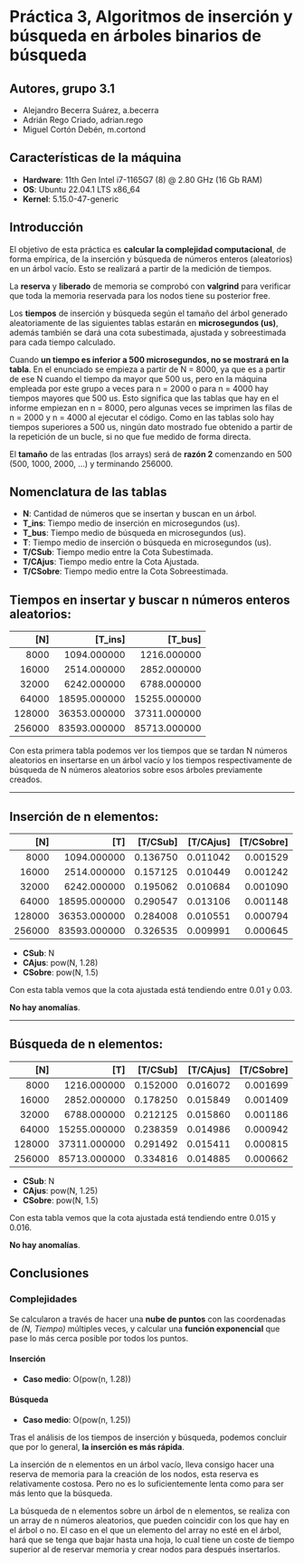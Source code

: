 # Práctica 3, Algoritmos de inserción y búsqueda en árboles binarios de búsqueda

## Autores, grupo 3.1
- Alejandro Becerra Suárez, a.becerra
- Adrián Rego Criado, adrian.rego
- Miguel Cortón Debén, m.cortond

## Características de la máquina

- **Hardware**:  11th Gen Intel i7-1165G7 (8) @ 2.80 GHz (16 Gb RAM)
- **OS**: Ubuntu 22.04.1 LTS x86_64
- **Kernel**: 5.15.0-47-generic

## Introducción
El objetivo de esta práctica es **calcular la complejidad computacional**, de 
forma empírica, de la inserción y búsqueda de números enteros (aleatorios) en 
un árbol vacío. Esto se realizará a partir de la medición de tiempos.  

La **reserva** y **liberado** de memoria se comprobó con **valgrind** para 
verificar que toda la memoria reservada para los nodos tiene su posterior free.  

Los **tiempos** de inserción y búsqueda según el tamaño del árbol generado 
aleatoriamente de las siguientes tablas estarán en **microsegundos (us)**, 
además también se dará una cota subestimada, ajustada y sobreestimada para 
cada tiempo calculado. 

Cuando **un tiempo es inferior a 500 microsegundos, no se mostrará en 
la tabla**. En el enunciado se empieza a partir de N = 8000, ya que es a partir
de ese N cuando el tiempo da mayor que 500 us, pero en la máquina empleada por 
este grupo a veces para n = 2000 o para n = 4000 hay tiempos mayores que 500 us. 
Esto significa que las tablas que hay en el informe empiezan en n = 8000, pero 
algunas veces se imprimen las filas de n = 2000 y n = 4000 al ejecutar el 
código. Como en las tablas solo hay tiempos superiores a 500 us, ningún dato 
mostrado fue obtenido a partir de la repetición de un bucle, si no que fue 
medido de forma directa.  

El **tamaño** de las entradas (los arrays) será de **razón 2** comenzando
en 500 (500, 1000, 2000, ...) y terminando 256000.  

## Nomenclatura de las tablas
- **N**: Cantidad de números que se insertan y buscan en un árbol.
- **T_ins**: Tiempo medio de inserción en microsegundos (us).
- **T_bus**: Tiempo medio de búsqueda en microsegundos (us).
- **T**: Tiempo medio de inserción o búsqueda en microsegundos (us).
- **T/CSub**: Tiempo medio entre la Cota Subestimada.
- **T/CAjus**: Tiempo medio entre la Cota Ajustada.
- **T/CSobre**: Tiempo medio entre la Cota Sobreestimada.

## Tiempos en insertar y buscar n números enteros aleatorios:

|     [N] |       [T_ins] |       [T_bus] |
|--------:|--------------:|--------------:|
|    8000 |   1094.000000 |   1216.000000 |
|   16000 |   2514.000000 |   2852.000000 |
|   32000 |   6242.000000 |   6788.000000 |
|   64000 |  18595.000000 |  15255.000000 |
|  128000 |  36353.000000 |  37311.000000 |
|  256000 |  83593.000000 |  85713.000000 |

Con esta primera tabla podemos ver los tiempos que se tardan N números 
aleatorios en insertarse en un árbol vacío y los tiempos respectivamente de 
búsqueda de N números aleatorios sobre esos árboles previamente creados.  

-----

## Inserción de n elementos:

|     [N] |           [T] |  [T/CSub] | [T/CAjus] | [T/CSobre] |
|--------:|--------------:|----------:|----------:|-----------:|
|    8000 |   1094.000000 |  0.136750 |  0.011042 |   0.001529 |
|   16000 |   2514.000000 |  0.157125 |  0.010449 |   0.001242 |
|   32000 |   6242.000000 |  0.195062 |  0.010684 |   0.001090 |
|   64000 |  18595.000000 |  0.290547 |  0.013106 |   0.001148 |
|  128000 |  36353.000000 |  0.284008 |  0.010551 |   0.000794 |
|  256000 |  83593.000000 |  0.326535 |  0.009991 |   0.000645 |

- **CSub**: N
- **CAjus**: pow(N, 1.28)
- **CSobre**: pow(N, 1.5)

Con esta tabla vemos que la cota ajustada está tendiendo entre 0.01 y 0.03.  

**No hay anomalías**.  

-----

## Búsqueda de n elementos:

|    [N] |          [T] | [T/CSub] | [T/CAjus] | [T/CSobre] |
|-------:|-------------:|---------:|----------:|-----------:|
|   8000 |  1216.000000 | 0.152000 |  0.016072 |   0.001699 |
|  16000 |  2852.000000 | 0.178250 |  0.015849 |   0.001409 |
|  32000 |  6788.000000 | 0.212125 |  0.015860 |   0.001186 |
|  64000 | 15255.000000 | 0.238359 |  0.014986 |   0.000942 |
| 128000 | 37311.000000 | 0.291492 |  0.015411 |   0.000815 |
| 256000 | 85713.000000 | 0.334816 |  0.014885 |   0.000662 |

- **CSub**: N
- **CAjus**: pow(N, 1.25)
- **CSobre**: pow(N, 1.5)

Con esta tabla vemos que la cota ajustada está tendiendo entre 0.015 y 0.016.  

**No hay anomalías**.  

## Conclusiones

### Complejidades

Se calcularon a través de hacer una **nube de puntos** con las coordenadas 
de *(N, Tiempo)* múltiples veces, y calcular una **función exponencial** que 
pase lo más cerca posible por todos los puntos.  

#### Inserción
- **Caso medio**: O(pow(n, 1.28))

#### Búsqueda
- **Caso medio**: O(pow(n, 1.25))

Tras el análisis de los tiempos de inserción y búsqueda, podemos concluir que 
por lo general, **la inserción es más rápida**.  

La inserción de n elementos en un árbol vacío, lleva consigo hacer una reserva 
de memoria para la creación de los nodos, esta reserva es relativamente 
costosa. Pero no es lo suficientemente lenta como para ser más lento que la 
búsqueda.

La búsqueda de n elementos sobre un árbol de n elementos, se realiza con un 
array de n números aleatorios, que pueden coincidir con los que hay en el árbol 
o no. El caso en el que un elemento del array no esté en el árbol, hará que se 
tenga que bajar hasta una hoja, lo cual tiene un coste de tiempo superior al de
reservar memoria y crear nodos para después insertarlos.  
